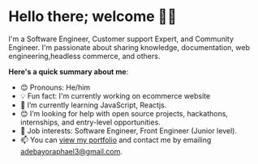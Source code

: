 # Hello there; welcome 👋🏾

I'm a Software Engineer, Customer support Expert, and Community Engineer. I'm passionate about sharing knowledge, documentation, web engineering,headless commerce, and others.

**Here's a quick summary about me**:

- 😊 Pronouns: He/him
- 💡 Fun fact: I'm currently working on ecommerce website 
- 🌱 I’m currently learning JavaScript, Reactjs.
- 😊 I’m looking for help with open source projects, hackathons, internships, and entry-level opportunities.
- 💼 Job interests: Software Engineer, Front Engineer (Junior level).
- 📫 You can [view my portfolio](https://ephemeral-llama-dcc761.netlify.app/) and contact me by emailing adebayoraphael3@gmail.com.
